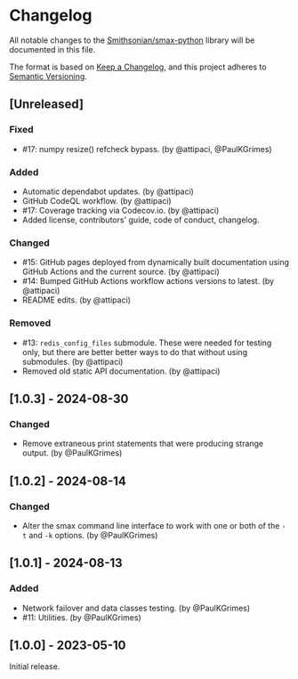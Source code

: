 # Changelog

All notable changes to the [Smithsonian/smax-python](https://github.com/Smithsonian/smax-python) library will be 
documented in this file.

The format is based on [Keep a Changelog](https://keepachangelog.com/en/1.1.0/), and this project adheres to 
[Semantic Versioning](https://semver.org/spec/v2.0.0.html).


## [Unreleased]

### Fixed

 - #17: numpy resize() refcheck bypass. (by @attipaci, @PaulKGrimes)

### Added

 - Automatic dependabot updates. (by @attipaci)
 - GitHub CodeQL workflow. (by @attipaci)
 - #17: Coverage tracking via Codecov.io. (by @attipaci)
 - Added license, contributors' guide, code of conduct, changelog.
 
### Changed

 - #15: GitHub pages deployed from dynamically built documentation using GitHub Actions and the current source. (by 
   @attipaci)
 - #14: Bumped GitHub Actions workflow actions versions to latest. (by @attipaci)
 - README edits. (by @attipaci)

### Removed

 - #13: `redis_config_files` submodule. These were needed for testing only, but there are better better ways to do that
   without using submodules. (by @attipaci)
 - Removed old static API documentation. (by @attipaci)
 

## [1.0.3] - 2024-08-30
 
### Changed

 - Remove extraneous print statements that were producing strange output. (by @PaulKGrimes)


## [1.0.2] - 2024-08-14

### Changed

 - Alter the smax command line interface to work with one or both of the `-t` and `-k` options. (by @PaulKGrimes)

## [1.0.1] - 2024-08-13

### Added

 - Network failover and data classes testing. (by @PaulKGrimes)
 - #11: Utilities. (by @PaulKGrimes)
 

## [1.0.0] - 2023-05-10

Initial release.
